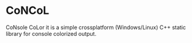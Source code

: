  # CoNCoL
CoNsole CoLor it is a simple crossplatform (Windows/Linux) C++ static library for console colorized output.
